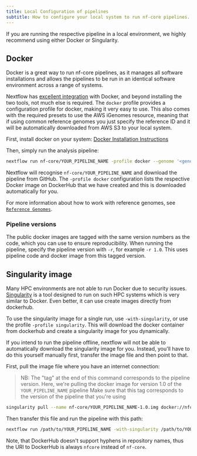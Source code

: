 ```yaml
---
title: Local Configuration of pipelines
subtitle: How to configure your local system to run nf-core pipelines.
---
```


If you are running the respective pipeline in a local environment, we highly recommend using either Docker or Singularity.

## Docker
Docker is a great way to run nf-core pipelines, as it manages all software installations and allows the pipelines to be run in an identical software environment across a range of systems.

Nextflow has [excellent integration](https://www.nextflow.io/docs/latest/docker.html) with Docker, and beyond installing the two tools, not much else is required. The `docker` profile provides a configuration profile for docker, making it very easy to use. This also comes with the required presets to use the AWS iGenomes resource, meaning that if using common reference genomes you just specify the reference ID and it will be automatically downloaded from AWS S3 to your local system.

First, install docker on your system: [Docker Installation Instructions](https://docs.docker.com/engine/installation/)

Then, simply run the analysis pipeline:

```bash
nextflow run nf-core/YOUR_PIPELINE_NAME -profile docker --genome '<genome ID>'
```

Nextflow will recognise `nf-core/YOUR_PIPELINE_NAME` and download the pipeline from GitHub. The `-profile docker` configuration lists the respective Docker image on DockerHub that we have created and this is downloaded automatically for you.

For more information about how to work with reference genomes, see [`Reference Genomes`](usage/reference_genomes).

### Pipeline versions
The public docker images are tagged with the same version numbers as the code, which you can use to ensure reproducibility. When running the pipeline, specify the pipeline version with `-r`, for example `-r 1.0`. This uses pipeline code and docker image from this tagged version.

## Singularity image
Many HPC environments are not able to run Docker due to security issues. [Singularity](http://singularity.lbl.gov/) is a tool designed to run on such HPC systems which is very similar to Docker. Even better, it can use create images directly from dockerhub.

To use the singularity image for a single run, use `-with-singularity`, or use the profile `-profile singularity`. This will download the docker container from dockerhub and create a singularity image for you dynamically.

If you intend to run the pipeline offline, nextflow will not be able to automatically download the singularity image for you. Instead, you'll have to do this yourself manually first, transfer the image file and then point to that.

First, pull the image file where you have an internet connection:

> NB: The "tag" at the end of this command corresponds to the pipeline version.
> Here, we're pulling the docker image for version 1.0 of the `YOUR_PIPELINE_NAME` pipeline
> Make sure that this tag corresponds to the version of the pipeline that you're using

```bash
singularity pull --name nf-core/YOUR_PIPELINE_NAME-1.0.img docker://nfcore/YOUR_PIPELINE_NAME:1.0
```

Then transfer this file and run the pipeline with this path:

```bash
nextflow run /path/to/YOUR_PIPELINE_NAME -with-singularity /path/to/YOUR_PIPELINE_NAME-1.0.img
```

Note, that DockerHub doesn't support hyphens in repository names, thus the URI to DockerHub is always `nfcore` instead of `nf-core`. 
